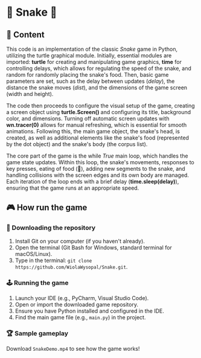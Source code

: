# 🐍 Snake 🐍

## 📝 Content

This code is an implementation of the classic _Snake_ game in Python, utilizing the turtle graphical module. Initially, essential modules are imported: **turtle** for creating and manipulating game graphics, **time** for controlling delays, which allows for regulating the speed of the snake, and random for randomly placing the snake's food. Then, basic game parameters are set, such as the delay between updates (_delay_), the distance the snake moves (_dist_), and the dimensions of the game screen (width and height).

The code then proceeds to configure the visual setup of the game, creating a screen object using **turtle.Screen()** and configuring its title, background color, and dimensions. Turning off automatic screen updates with **wn.tracer(0)** allows for manual refreshing, which is essential for smooth animations. Following this, the main game object, the snake's head, is created, as well as additional elements like the snake's food (represented by the dot object) and the snake's body (the corpus list).

The core part of the game is the while _True_ main loop, which handles the game state updates. Within this loop, the snake's movements, responses to key presses, eating of food (🐢), adding new segments to the snake, and handling collisions with the screen edges and its own body are managed. Each iteration of the loop ends with a brief delay (**time.sleep(delay)**), ensuring that the game runs at an appropriate speed.

## 🎮 How run the game

### 📁 Downloading the repository

1. Install Git on your computer (if you haven't already).
2. Open the terminal (Git Bash for Windows, standard terminal for macOS/Linux).
3. Type in the terminal: `git clone https://github.com/WiolaWysopal/Snake.git`.

### 🕹️ Running the game

1. Launch your IDE (e.g., PyCharm, Visual Studio Code).
2. Open or import the downloaded game repository.
3. Ensure you have Python installed and configured in the IDE.
4. Find the main game file (e.g., `main.py`) in the project.

### 🏆 Sample gameplay

Download `SnakeDemo.mp4` to see how the game works!